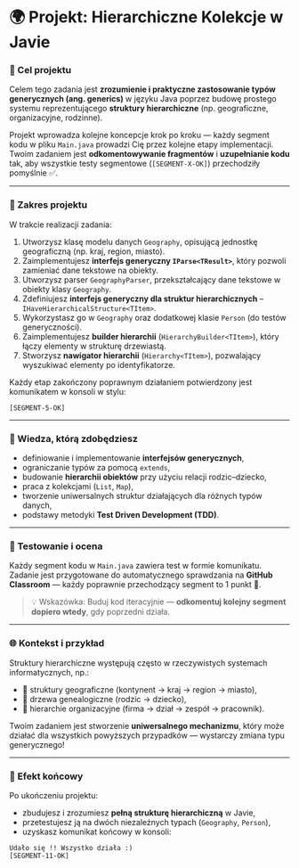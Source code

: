 # 🌍 Projekt: Hierarchiczne Kolekcje w Javie

### 🎯 Cel projektu

Celem tego zadania jest **zrozumienie i praktyczne zastosowanie typów generycznych (ang. generics)** w języku Java poprzez budowę prostego systemu reprezentującego **struktury hierarchiczne** (np. geograficzne, organizacyjne, rodzinne).

Projekt wprowadza kolejne koncepcje krok po kroku — każdy segment kodu w pliku `Main.java` prowadzi Cię przez kolejne etapy implementacji. Twoim zadaniem jest **odkomentowywanie fragmentów** i **uzupełnianie kodu** tak, aby wszystkie testy segmentowe (`[SEGMENT-X-OK]`) przechodziły pomyślnie ✅.

---

### 🧩 Zakres projektu

W trakcie realizacji zadania:

1. Utworzysz klasę modelu danych `Geography`, opisującą jednostkę geograficzną (np. kraj, region, miasto).
2. Zaimplementujesz **interfejs generyczny `IParse<TResult>`**, który pozwoli zamieniać dane tekstowe na obiekty.
3. Utworzysz parser `GeographyParser`, przekształcający dane tekstowe w obiekty klasy `Geography`.
4. Zdefiniujesz **interfejs generyczny dla struktur hierarchicznych** – `IHaveHierarchicalStructure<TItem>`.
5. Wykorzystasz go w `Geography` oraz dodatkowej klasie `Person` (do testów generyczności).
6. Zaimplementujesz **builder hierarchii** (`HierarchyBuilder<TItem>`), który łączy elementy w strukturę drzewiastą.
7. Stworzysz **nawigator hierarchii** (`Hierarchy<TItem>`), pozwalający wyszukiwać elementy po identyfikatorze.

Każdy etap zakończony poprawnym działaniem potwierdzony jest komunikatem w konsoli w stylu:

```
[SEGMENT-5-OK]
```

---

### 🧠 Wiedza, którą zdobędziesz

* definiowanie i implementowanie **interfejsów generycznych**,
* ograniczanie typów za pomocą `extends`,
* budowanie **hierarchii obiektów** przy użyciu relacji rodzic–dziecko,
* praca z kolekcjami (`List`, `Map`),
* tworzenie uniwersalnych struktur działających dla różnych typów danych,
* podstawy metodyki **Test Driven Development (TDD)**.

---

### 🧪 Testowanie i ocena

Każdy segment kodu w `Main.java` zawiera test w formie komunikatu.
Zadanie jest przygotowane do automatycznego sprawdzania na **GitHub Classroom** — każdy poprawnie przechodzący segment to 1 punkt 💯.

> 💡 Wskazówka: Buduj kod iteracyjnie — **odkomentuj kolejny segment dopiero wtedy**, gdy poprzedni działa.

---

### 🌐 Kontekst i przykład

Struktury hierarchiczne występują często w rzeczywistych systemach informatycznych, np.:

* 📍 struktury geograficzne (kontynent → kraj → region → miasto),
* 🧬 drzewa genealogiczne (rodzic → dziecko),
* 🏢 hierarchie organizacyjne (firma → dział → zespół → pracownik).

Twoim zadaniem jest stworzenie **uniwersalnego mechanizmu**, który może działać dla wszystkich powyższych przypadków — wystarczy zmiana typu generycznego!

---

### 🚀 Efekt końcowy

Po ukończeniu projektu:

* zbudujesz i zrozumiesz **pełną strukturę hierarchiczną** w Javie,
* przetestujesz ją na dwóch niezależnych typach (`Geography`, `Person`),
* uzyskasz komunikat końcowy w konsoli:

```
Udało się !! Wszystko działa :)
[SEGMENT-11-OK]
```

